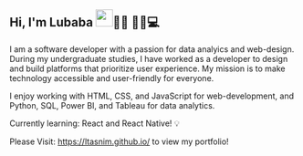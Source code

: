 ## Hi, I'm Lubaba <img src="https://raw.githubusercontent.com/MartinHeinz/MartinHeinz/master/wave.gif" width="30px">👋🏽 👩🏾💻

I am a software developer with a passion for data analyics and web-design. During my undergraduate studies, I have worked as a developer to design and build platforms that prioritize user experience. My mission is to make technology accessible and user-friendly for everyone.

I enjoy working with HTML, CSS, and JavaScript for web-development, and Python, SQL, Power BI, and Tableau for data analytics. 

Currently learning: React and React Native! 💡 

Please Visit: https://ltasnim.github.io/ to view my portfolio! 
